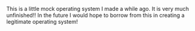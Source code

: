 This is a little mock operating system I made a while ago. It is very much unfinished!! In the future I would hope to borrow from this in creating a legitimate operating system!
